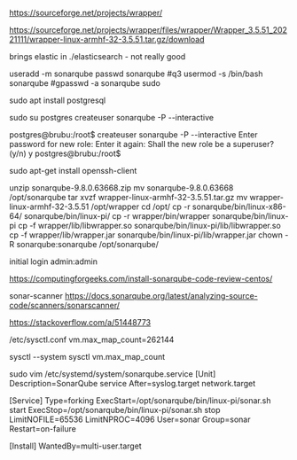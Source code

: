 




https://sourceforge.net/projects/wrapper/

https://sourceforge.net/projects/wrapper/files/wrapper/Wrapper_3.5.51_20221111/wrapper-linux-armhf-32-3.5.51.tar.gz/download


brings elastic in ./elasticsearch - not really good

useradd -m sonarqube
passwd sonarqube
#q3
usermod -s /bin/bash sonarqube
#gpasswd -a sonarqube sudo


sudo apt install postgresql

sudo su postgres
createuser sonarqube -P --interactive


postgres@brubu:/root$ createuser sonarqube -P --interactive
Enter password for new role:
Enter it again:
Shall the new role be a superuser? (y/n) y
postgres@brubu:/root$


sudo apt-get install openssh-client

unzip sonarqube-9.8.0.63668.zip
mv sonarqube-9.8.0.63668 /opt/sonarqube
tar xvzf wrapper-linux-armhf-32-3.5.51.tar.gz
mv wrapper-linux-armhf-32-3.5.51 /opt/wrapper
cd /opt/
cp -r sonarqube/bin/linux-x86-64/ sonarqube/bin/linux-pi/
cp -r wrapper/bin/wrapper sonarqube/bin/linux-pi
cp -f wrapper/lib/libwrapper.so sonarqube/bin/linux-pi/lib/libwrapper.so
cp -f wrapper/lib/wrapper.jar sonarqube/bin/linux-pi/lib/wrapper.jar
chown -R sonarqube:sonarqube /opt/sonarqube/

initial login admin:admin


https://computingforgeeks.com/install-sonarqube-code-review-centos/


sonar-scanner
https://docs.sonarqube.org/latest/analyzing-source-code/scanners/sonarscanner/


https://stackoverflow.com/a/51448773

/etc/sysctl.conf
vm.max_map_count=262144

sysctl --system
sysctl vm.max_map_count

sudo vim /etc/systemd/system/sonarqube.service
[Unit]
Description=SonarQube service
After=syslog.target network.target

[Service]
Type=forking
ExecStart=/opt/sonarqube/bin/linux-pi/sonar.sh start
ExecStop=/opt/sonarqube/bin/linux-pi/sonar.sh stop
LimitNOFILE=65536
LimitNPROC=4096
User=sonar
Group=sonar
Restart=on-failure

[Install]
WantedBy=multi-user.target